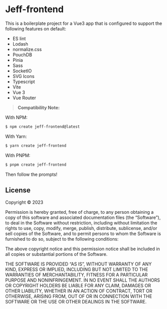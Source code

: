 # Jeff-frontend

This is a boilerplate project for a Vue3 app that is configured to support the following features on default:

- ES lint
- Lodash
- normalize.css
- PouchDB
- Pinia
- Sass
- SocketIO
- SVG Icons
- Typescript
- Vite
- Vue 3
- Vue Router

> **Compatibility Note:**

With NPM:

```bash
$ npm create jeff-frontend@latest
```

With Yarn:

```bash
$ yarn create jeff-frontend
```

With PNPM:

```bash
$ pnpm create jeff-frontend
```

Then follow the prompts!


## License

Copyright © 2023 <Jeffrey Arts>

Permission is hereby granted, free of charge, to any person obtaining a copy of this software and associated documentation files (the “Software”), to deal in the Software without restriction, including without limitation the rights to use, copy, modify, merge, publish, distribute, sublicense, and/or sell copies of the Software, and to permit persons to whom the Software is furnished to do so, subject to the following conditions:

The above copyright notice and this permission notice shall be included in all copies or substantial portions of the Software.

THE SOFTWARE IS PROVIDED “AS IS”, WITHOUT WARRANTY OF ANY KIND, EXPRESS OR IMPLIED, INCLUDING BUT NOT LIMITED TO THE WARRANTIES OF MERCHANTABILITY, FITNESS FOR A PARTICULAR PURPOSE AND NONINFRINGEMENT. IN NO EVENT SHALL THE AUTHORS OR COPYRIGHT HOLDERS BE LIABLE FOR ANY CLAIM, DAMAGES OR OTHER LIABILITY, WHETHER IN AN ACTION OF CONTRACT, TORT OR OTHERWISE, ARISING FROM, OUT OF OR IN CONNECTION WITH THE SOFTWARE OR THE USE OR OTHER DEALINGS IN THE SOFTWARE.
